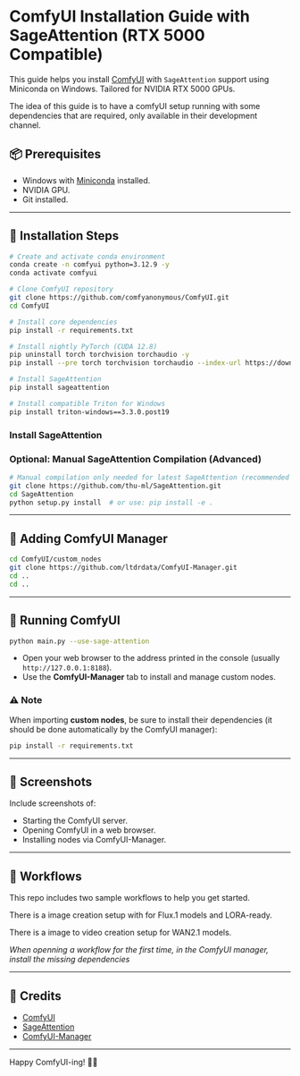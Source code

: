 
# ComfyUI Installation Guide with SageAttention (RTX 5000 Compatible)

This guide helps you install [ComfyUI](https://github.com/comfyanonymous/ComfyUI) with `SageAttention` support using Miniconda on Windows. Tailored for NVIDIA RTX 5000 GPUs.

The idea of this guide is to have a comfyUI setup running with some dependencies that are required, only available in their development channel.

## 📦 Prerequisites

- Windows with [Miniconda](https://docs.conda.io/en/latest/miniconda.html) installed.
- NVIDIA GPU.
- Git installed.

---

## 🔧 Installation Steps

```bash
# Create and activate conda environment
conda create -n comfyui python=3.12.9 -y
conda activate comfyui

# Clone ComfyUI repository
git clone https://github.com/comfyanonymous/ComfyUI.git  
cd ComfyUI

# Install core dependencies
pip install -r requirements.txt

# Install nightly PyTorch (CUDA 12.8)
pip uninstall torch torchvision torchaudio -y
pip install --pre torch torchvision torchaudio --index-url https://download.pytorch.org/whl/nightly/cu128  

# Install SageAttention
pip install sageattention

# Install compatible Triton for Windows
pip install triton-windows==3.3.0.post19
```

### Install SageAttention
### Optional: Manual SageAttention Compilation (Advanced)

```bash
# Manual compilation only needed for latest SageAttention (recommended for RTX 5000 series), improves generation speed slightly.
git clone https://github.com/thu-ml/SageAttention.git  
cd SageAttention
python setup.py install  # or use: pip install -e .
```

---

## 🔌 Adding ComfyUI Manager

```bash
cd ComfyUI/custom_nodes
git clone https://github.com/ltdrdata/ComfyUI-Manager.git  
cd ..
cd ..
```

---

## 🚀 Running ComfyUI

```bash
python main.py --use-sage-attention
```

- Open your web browser to the address printed in the console (usually `http://127.0.0.1:8188`).
- Use the **ComfyUI-Manager** tab to install and manage custom nodes.

### ⚠️ Note
When importing **custom nodes**, be sure to install their dependencies (it should be done automatically by the ComfyUI manager):
```bash
pip install -r requirements.txt
```

---

## 📸 Screenshots

Include screenshots of:
- Starting the ComfyUI server.
- Opening ComfyUI in a web browser.
- Installing nodes via ComfyUI-Manager.

---

## 🔄 Workflows

This repo includes two sample workflows to help you get started.

There is a image creation setup with for Flux.1 models and LORA-ready.

There is a image to video creation setup for WAN2.1 models.

*When openning a workflow for the first time, in the ComfyUI manager, install the missing dependencies*

---

## 💬 Credits

- [ComfyUI](https://github.com/comfyanonymous/ComfyUI)
- [SageAttention](https://github.com/thu-ml/SageAttention)
- [ComfyUI-Manager](https://github.com/ltdrdata/ComfyUI-Manager)

---

Happy ComfyUI-ing! 🧠🎨
